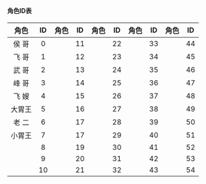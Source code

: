 #### 角色ID表

|角色  |ID |角色  |ID |角色  |ID |角色  |ID |角色  |ID |
| :--: |:-:| :--: |:-:| :--: |:-:| :--: |:-:| :--: |:-:|
|侯  哥|0  |      |11 |      |22 |      |33 |      |44 |
|飞  哥|1  |      |12 |      |23 |      |34 |      |45 |
|武  哥|2  |      |13 |      |24 |      |35 |      |46 |
|峰  哥|3  |      |14 |      |25 |      |36 |      |47 |
|飞  嫂|4  |      |15 |      |26 |      |37 |      |48 |
|大胃王|5  |      |16 |      |27 |      |38 |      |49 |
|老  二|6  |      |17 |      |28 |      |39 |      |50 |
|小胃王|7  |      |17 |      |29 |      |40 |      |51 |
|      |8  |      |19 |      |30 |      |41 |      |52 |
|      |9  |      |20 |      |31 |      |42 |      |53 |
|      |10 |      |21 |      |32 |      |43 |      |54 |